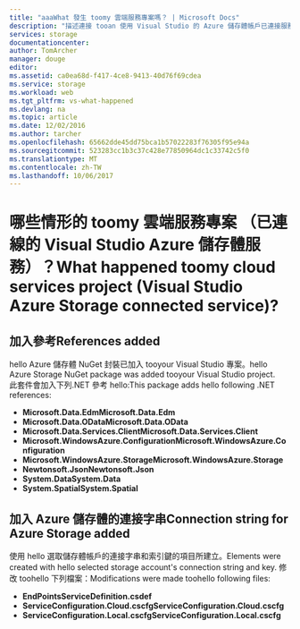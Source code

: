 ```yaml
---
title: "aaaWhat 發生 toomy 雲端服務專案嗎？ | Microsoft Docs"
description: "描述連接 tooan 使用 Visual Studio 的 Azure 儲存體帳戶已連接服務之後，在雲端服務專案中會發生什麼事"
services: storage
documentationcenter: 
author: TomArcher
manager: douge
editor: 
ms.assetid: ca0ea68d-f417-4ce8-9413-40d76f69cdea
ms.service: storage
ms.workload: web
ms.tgt_pltfrm: vs-what-happened
ms.devlang: na
ms.topic: article
ms.date: 12/02/2016
ms.author: tarcher
ms.openlocfilehash: 65662dde45dd75bca1b57022283f76305f95e94a
ms.sourcegitcommit: 523283cc1b3c37c428e77850964dc1c33742c5f0
ms.translationtype: MT
ms.contentlocale: zh-TW
ms.lasthandoff: 10/06/2017
---
```

# <a name="what-happened-toomy-cloud-services-project-visual-studio-azure-storage-connected-service"></a><span data-ttu-id="6f587-104">哪些情形的 toomy 雲端服務專案 （已連線的 Visual Studio Azure 儲存體服務）？</span><span class="sxs-lookup"><span data-stu-id="6f587-104">What happened toomy cloud services project (Visual Studio Azure Storage connected service)?</span></span>
## <a name="references-added"></a><span data-ttu-id="6f587-105">加入參考</span><span class="sxs-lookup"><span data-stu-id="6f587-105">References added</span></span>
<span data-ttu-id="6f587-106">hello Azure 儲存體 NuGet 封裝已加入 tooyour Visual Studio 專案。</span><span class="sxs-lookup"><span data-stu-id="6f587-106">hello Azure Storage NuGet package was added tooyour Visual Studio project.</span></span>  
<span data-ttu-id="6f587-107">此套件會加入下列.NET 參考 hello:</span><span class="sxs-lookup"><span data-stu-id="6f587-107">This package adds hello following .NET references:</span></span>

* <span data-ttu-id="6f587-108">**Microsoft.Data.Edm**</span><span class="sxs-lookup"><span data-stu-id="6f587-108">**Microsoft.Data.Edm**</span></span>
* <span data-ttu-id="6f587-109">**Microsoft.Data.OData**</span><span class="sxs-lookup"><span data-stu-id="6f587-109">**Microsoft.Data.OData**</span></span>
* <span data-ttu-id="6f587-110">**Microsoft.Data.Services.Client**</span><span class="sxs-lookup"><span data-stu-id="6f587-110">**Microsoft.Data.Services.Client**</span></span>
* <span data-ttu-id="6f587-111">**Microsoft.WindowsAzure.Configuration**</span><span class="sxs-lookup"><span data-stu-id="6f587-111">**Microsoft.WindowsAzure.Configuration**</span></span>
* <span data-ttu-id="6f587-112">**Microsoft.WindowsAzure.Storage**</span><span class="sxs-lookup"><span data-stu-id="6f587-112">**Microsoft.WindowsAzure.Storage**</span></span>
* <span data-ttu-id="6f587-113">**Newtonsoft.Json**</span><span class="sxs-lookup"><span data-stu-id="6f587-113">**Newtonsoft.Json**</span></span>
* <span data-ttu-id="6f587-114">**System.Data**</span><span class="sxs-lookup"><span data-stu-id="6f587-114">**System.Data**</span></span>
* <span data-ttu-id="6f587-115">**System.Spatial**</span><span class="sxs-lookup"><span data-stu-id="6f587-115">**System.Spatial**</span></span>

## <a name="connection-string-for-azure-storage-added"></a><span data-ttu-id="6f587-116">加入 Azure 儲存體的連接字串</span><span class="sxs-lookup"><span data-stu-id="6f587-116">Connection string for Azure Storage added</span></span>
<span data-ttu-id="6f587-117">使用 hello 選取儲存體帳戶的連接字串和索引鍵的項目所建立。</span><span class="sxs-lookup"><span data-stu-id="6f587-117">Elements were created with hello selected storage account's connection string and key.</span></span> <span data-ttu-id="6f587-118">修改 toohello 下列檔案：</span><span class="sxs-lookup"><span data-stu-id="6f587-118">Modifications were made toohello following files:</span></span>

* <span data-ttu-id="6f587-119">**EndPoints**</span><span class="sxs-lookup"><span data-stu-id="6f587-119">**ServiceDefinition.csdef**</span></span>
* <span data-ttu-id="6f587-120">**ServiceConfiguration.Cloud.cscfg**</span><span class="sxs-lookup"><span data-stu-id="6f587-120">**ServiceConfiguration.Cloud.cscfg**</span></span>
* <span data-ttu-id="6f587-121">**ServiceConfiguration.Local.cscfg**</span><span class="sxs-lookup"><span data-stu-id="6f587-121">**ServiceConfiguration.Local.cscfg**</span></span>


